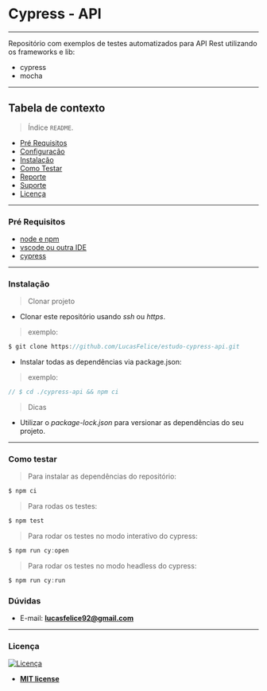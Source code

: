 # Cypress - API

-----------------------

Repositório com exemplos de testes automatizados para API Rest utilizando os frameworks e lib:
- cypress
- mocha

-----------------------


## Tabela de contexto

> Índice `README`.

  - [Pré Requisitos](#pré-requisitos)
  - [Configuração](#configuração)
  - [Instalação](#instalação)
  - [Como Testar](#como-testar)
  - [Reporte](#report)
  - [Suporte](#suporte)
  - [Licença](#licença)

-----------------------

### Pré Requisitos

- [node e npm](https://nodejs.org/en/)
- [vscode ou outra IDE](https://code.visualstudio.com/download)
- [cypress](https://www.cypress.io/)

-----------------------

### Instalação

> Clonar projeto

- Clonar este repositório usando _ssh_ ou _https_.

> exemplo:

```js
$ git clone https://github.com/LucasFelice/estudo-cypress-api.git
```

- Instalar todas as dependências via package.json:

> exemplo:

```js
// $ cd ./cypress-api && npm ci 
```


> Dicas

- Utilizar o _package-lock.json_ para versionar as dependências do seu projeto.


-----------------------

### Como testar

> Para instalar as dependências do repositório:

```js
$ npm ci
```

> Para rodas os testes:

```js
$ npm test
```

> Para rodar os testes no modo interativo do cypress:

```js
$ npm run cy:open
```

> Para rodar os testes no modo headless do cypress:

```js
$ npm run cy:run
```


### Dúvidas

- E-mail: **lucasfelice92@gmail.com**


-----------------------

### Licença

[![Licença](http://img.shields.io/:license-mit-blue.svg?style=flat-square)](http://badges.mit-license.org)

- **[MIT license](http://opensource.org/licenses/mit-license.php)**